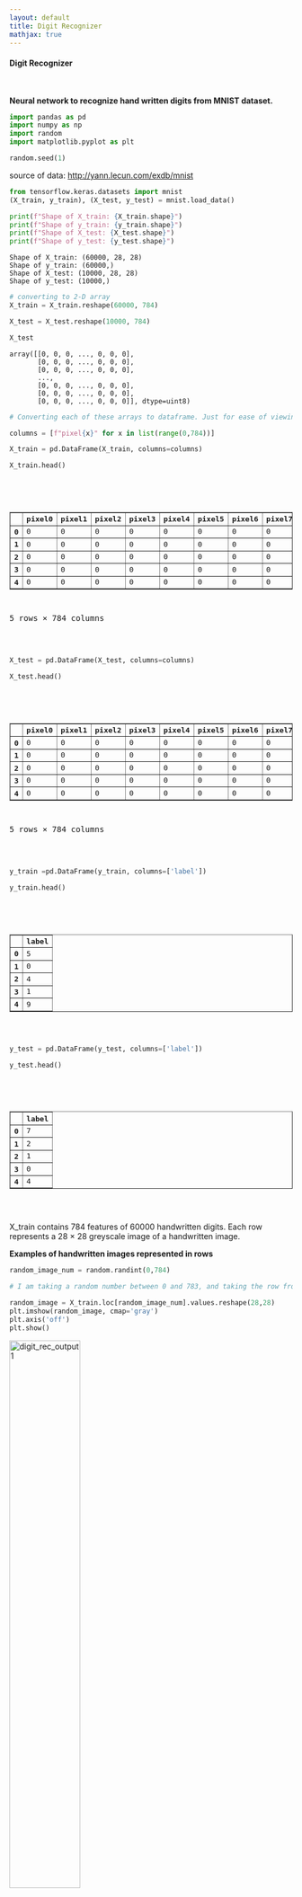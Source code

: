 ```yaml
---
layout: default
title: Digit Recognizer
mathjax: true
---
```


#### **Digit Recognizer**
<br>

**Neural network to recognize hand written digits from MNIST dataset.**


```python
import pandas as pd
import numpy as np
import random 
import matplotlib.pyplot as plt
```


```python
random.seed(1)
```

source of data: <a href="http://yann.lecun.com/exdb/mnist/" target="_blank" rel="noopener noreferrer"><http://yann.lecun.com/exdb/mnist></a>

```python
from tensorflow.keras.datasets import mnist     
(X_train, y_train), (X_test, y_test) = mnist.load_data()
```


```python
print(f"Shape of X_train: {X_train.shape}")
print(f"Shape of y_train: {y_train.shape}")
print(f"Shape of X_test: {X_test.shape}")
print(f"Shape of y_test: {y_test.shape}")
```

    Shape of X_train: (60000, 28, 28)
    Shape of y_train: (60000,)
    Shape of X_test: (10000, 28, 28)
    Shape of y_test: (10000,)



```python
# converting to 2-D array
X_train = X_train.reshape(60000, 784)
```


```python
X_test = X_test.reshape(10000, 784)
```


```python
X_test
```




    array([[0, 0, 0, ..., 0, 0, 0],
           [0, 0, 0, ..., 0, 0, 0],
           [0, 0, 0, ..., 0, 0, 0],
           ...,
           [0, 0, 0, ..., 0, 0, 0],
           [0, 0, 0, ..., 0, 0, 0],
           [0, 0, 0, ..., 0, 0, 0]], dtype=uint8)




```python
# Converting each of these arrays to dataframe. Just for ease of viewing.
```


```python
columns = [f"pixel{x}" for x in list(range(0,784))]
```


```python
X_train = pd.DataFrame(X_train, columns=columns)
```


```python
X_train.head()
```




<pre>
<div>
<style scoped>
    .dataframe tbody tr th:only-of-type {
        vertical-align: middle;
    }

    .dataframe tbody tr th {
        vertical-align: top;
    }

    .dataframe thead th {
        text-align: right;
    }
</style>
<table border="1" class="dataframe">
  <thead>
    <tr style="text-align: right;">
      <th></th>
      <th>pixel0</th>
      <th>pixel1</th>
      <th>pixel2</th>
      <th>pixel3</th>
      <th>pixel4</th>
      <th>pixel5</th>
      <th>pixel6</th>
      <th>pixel7</th>
      <th>pixel8</th>
      <th>pixel9</th>
      <th>...</th>
      <th>pixel774</th>
      <th>pixel775</th>
      <th>pixel776</th>
      <th>pixel777</th>
      <th>pixel778</th>
      <th>pixel779</th>
      <th>pixel780</th>
      <th>pixel781</th>
      <th>pixel782</th>
      <th>pixel783</th>
    </tr>
  </thead>
  <tbody>
    <tr>
      <th>0</th>
      <td>0</td>
      <td>0</td>
      <td>0</td>
      <td>0</td>
      <td>0</td>
      <td>0</td>
      <td>0</td>
      <td>0</td>
      <td>0</td>
      <td>0</td>
      <td>...</td>
      <td>0</td>
      <td>0</td>
      <td>0</td>
      <td>0</td>
      <td>0</td>
      <td>0</td>
      <td>0</td>
      <td>0</td>
      <td>0</td>
      <td>0</td>
    </tr>
    <tr>
      <th>1</th>
      <td>0</td>
      <td>0</td>
      <td>0</td>
      <td>0</td>
      <td>0</td>
      <td>0</td>
      <td>0</td>
      <td>0</td>
      <td>0</td>
      <td>0</td>
      <td>...</td>
      <td>0</td>
      <td>0</td>
      <td>0</td>
      <td>0</td>
      <td>0</td>
      <td>0</td>
      <td>0</td>
      <td>0</td>
      <td>0</td>
      <td>0</td>
    </tr>
    <tr>
      <th>2</th>
      <td>0</td>
      <td>0</td>
      <td>0</td>
      <td>0</td>
      <td>0</td>
      <td>0</td>
      <td>0</td>
      <td>0</td>
      <td>0</td>
      <td>0</td>
      <td>...</td>
      <td>0</td>
      <td>0</td>
      <td>0</td>
      <td>0</td>
      <td>0</td>
      <td>0</td>
      <td>0</td>
      <td>0</td>
      <td>0</td>
      <td>0</td>
    </tr>
    <tr>
      <th>3</th>
      <td>0</td>
      <td>0</td>
      <td>0</td>
      <td>0</td>
      <td>0</td>
      <td>0</td>
      <td>0</td>
      <td>0</td>
      <td>0</td>
      <td>0</td>
      <td>...</td>
      <td>0</td>
      <td>0</td>
      <td>0</td>
      <td>0</td>
      <td>0</td>
      <td>0</td>
      <td>0</td>
      <td>0</td>
      <td>0</td>
      <td>0</td>
    </tr>
    <tr>
      <th>4</th>
      <td>0</td>
      <td>0</td>
      <td>0</td>
      <td>0</td>
      <td>0</td>
      <td>0</td>
      <td>0</td>
      <td>0</td>
      <td>0</td>
      <td>0</td>
      <td>...</td>
      <td>0</td>
      <td>0</td>
      <td>0</td>
      <td>0</td>
      <td>0</td>
      <td>0</td>
      <td>0</td>
      <td>0</td>
      <td>0</td>
      <td>0</td>
    </tr>
  </tbody>
</table>
<p>5 rows × 784 columns</p>
</div>
</pre>



```python
X_test = pd.DataFrame(X_test, columns=columns)
```


```python
X_test.head()
```



<pre>
<div>
<style scoped>
    .dataframe tbody tr th:only-of-type {
        vertical-align: middle;
    }

    .dataframe tbody tr th {
        vertical-align: top;
    }

    .dataframe thead th {
        text-align: right;
    }
</style>
<table border="1" class="dataframe">
  <thead>
    <tr style="text-align: right;">
      <th></th>
      <th>pixel0</th>
      <th>pixel1</th>
      <th>pixel2</th>
      <th>pixel3</th>
      <th>pixel4</th>
      <th>pixel5</th>
      <th>pixel6</th>
      <th>pixel7</th>
      <th>pixel8</th>
      <th>pixel9</th>
      <th>...</th>
      <th>pixel774</th>
      <th>pixel775</th>
      <th>pixel776</th>
      <th>pixel777</th>
      <th>pixel778</th>
      <th>pixel779</th>
      <th>pixel780</th>
      <th>pixel781</th>
      <th>pixel782</th>
      <th>pixel783</th>
    </tr>
  </thead>
  <tbody>
    <tr>
      <th>0</th>
      <td>0</td>
      <td>0</td>
      <td>0</td>
      <td>0</td>
      <td>0</td>
      <td>0</td>
      <td>0</td>
      <td>0</td>
      <td>0</td>
      <td>0</td>
      <td>...</td>
      <td>0</td>
      <td>0</td>
      <td>0</td>
      <td>0</td>
      <td>0</td>
      <td>0</td>
      <td>0</td>
      <td>0</td>
      <td>0</td>
      <td>0</td>
    </tr>
    <tr>
      <th>1</th>
      <td>0</td>
      <td>0</td>
      <td>0</td>
      <td>0</td>
      <td>0</td>
      <td>0</td>
      <td>0</td>
      <td>0</td>
      <td>0</td>
      <td>0</td>
      <td>...</td>
      <td>0</td>
      <td>0</td>
      <td>0</td>
      <td>0</td>
      <td>0</td>
      <td>0</td>
      <td>0</td>
      <td>0</td>
      <td>0</td>
      <td>0</td>
    </tr>
    <tr>
      <th>2</th>
      <td>0</td>
      <td>0</td>
      <td>0</td>
      <td>0</td>
      <td>0</td>
      <td>0</td>
      <td>0</td>
      <td>0</td>
      <td>0</td>
      <td>0</td>
      <td>...</td>
      <td>0</td>
      <td>0</td>
      <td>0</td>
      <td>0</td>
      <td>0</td>
      <td>0</td>
      <td>0</td>
      <td>0</td>
      <td>0</td>
      <td>0</td>
    </tr>
    <tr>
      <th>3</th>
      <td>0</td>
      <td>0</td>
      <td>0</td>
      <td>0</td>
      <td>0</td>
      <td>0</td>
      <td>0</td>
      <td>0</td>
      <td>0</td>
      <td>0</td>
      <td>...</td>
      <td>0</td>
      <td>0</td>
      <td>0</td>
      <td>0</td>
      <td>0</td>
      <td>0</td>
      <td>0</td>
      <td>0</td>
      <td>0</td>
      <td>0</td>
    </tr>
    <tr>
      <th>4</th>
      <td>0</td>
      <td>0</td>
      <td>0</td>
      <td>0</td>
      <td>0</td>
      <td>0</td>
      <td>0</td>
      <td>0</td>
      <td>0</td>
      <td>0</td>
      <td>...</td>
      <td>0</td>
      <td>0</td>
      <td>0</td>
      <td>0</td>
      <td>0</td>
      <td>0</td>
      <td>0</td>
      <td>0</td>
      <td>0</td>
      <td>0</td>
    </tr>
  </tbody>
</table>
<p>5 rows × 784 columns</p>
</div>
</pre>



```python
y_train =pd.DataFrame(y_train, columns=['label'])
```


```python
y_train.head()
```



<pre>
<div>
<style scoped>
    .dataframe tbody tr th:only-of-type {
        vertical-align: middle;
    }

    .dataframe tbody tr th {
        vertical-align: top;
    }

    .dataframe thead th {
        text-align: right;
    }
</style>
<table border="1" class="dataframe">
  <thead>
    <tr style="text-align: right;">
      <th></th>
      <th>label</th>
    </tr>
  </thead>
  <tbody>
    <tr>
      <th>0</th>
      <td>5</td>
    </tr>
    <tr>
      <th>1</th>
      <td>0</td>
    </tr>
    <tr>
      <th>2</th>
      <td>4</td>
    </tr>
    <tr>
      <th>3</th>
      <td>1</td>
    </tr>
    <tr>
      <th>4</th>
      <td>9</td>
    </tr>
  </tbody>
</table>
</div>
</pre>



```python
y_test = pd.DataFrame(y_test, columns=['label'])
```


```python
y_test.head()
```



<pre>
<div>
<style scoped>
    .dataframe tbody tr th:only-of-type {
        vertical-align: middle;
    }

    .dataframe tbody tr th {
        vertical-align: top;
    }

    .dataframe thead th {
        text-align: right;
    }
</style>
<table border="1" class="dataframe">
  <thead>
    <tr style="text-align: right;">
      <th></th>
      <th>label</th>
    </tr>
  </thead>
  <tbody>
    <tr>
      <th>0</th>
      <td>7</td>
    </tr>
    <tr>
      <th>1</th>
      <td>2</td>
    </tr>
    <tr>
      <th>2</th>
      <td>1</td>
    </tr>
    <tr>
      <th>3</th>
      <td>0</td>
    </tr>
    <tr>
      <th>4</th>
      <td>4</td>
    </tr>
  </tbody>
</table>
</div>
</pre>


X_train contains 784 features of 60000 handwritten digits. Each row represents a 28 $\times$ 28 greyscale image of a handwritten image. 

**Examples of handwritten images represented in rows**


```python
random_image_num = random.randint(0,784)

# I am taking a random number between 0 and 783, and taking the row from the dataframe, then reshaping it into a 28*28 matrix, and passing it into the imshow() of matplotlib.pyplot

random_image = X_train.loc[random_image_num].values.reshape(28,28)
plt.imshow(random_image, cmap='gray')
plt.axis('off')
plt.show()
```

<img src="/assets/img/digit-recg1.png" alt="digit_rec_output1" width="50%">

The goal of the neural network will be to guess these handwritten images.

Y_train contains 60000 labels. The labels range from 0 to 9. It represents the correct digit of the image represented by each row of train dataframe


```python
y_train['label'].unique()
```




    array([5, 0, 4, 1, 9, 2, 3, 6, 7, 8], dtype=uint8)



**Normalizing the data**

noramlizing the data between 0 and 1 speeds up the training process


```python
from sklearn.preprocessing import MinMaxScaler
```


```python
scaler = MinMaxScaler()
```


```python
X_train = scaler.fit_transform(X_train)
```


```python
X_train.min(), X_train.max()
```




    (0.0, 1.0)




```python
X_test = scaler.transform(X_test) 
```

we transorm **test data** using mean and standard deviation **of train data** and **not of test data**.  This is because we want to pretend as if the testing dataset is unseen, like in an actual scenario. 


```python
X_test.min(), X_test.max()
```




    (0.0, 24.0)



The digits in the y_train and y_test datasets need to be one-hot coded. 

for example, digit 5 should be represented as 

$$
\begin{bmatrix} 0\\ 0\\ 0\\ 0\\ 0\\ 1\\ 0\\ 0\\ 0\\ 0\\ \end{bmatrix}
$$


pandas get_dummies() can be used to get one-hot coded digits as shown below. 


```python
pd.get_dummies(y_train, columns=['label'], prefix="digit")
```



<pre>
<div>
<style scoped>
    .dataframe tbody tr th:only-of-type {
        vertical-align: middle;
    }

    .dataframe tbody tr th {
        vertical-align: top;
    }

    .dataframe thead th {
        text-align: right;
    }
</style>
<table border="1" class="dataframe">
  <thead>
    <tr style="text-align: right;">
      <th></th>
      <th>digit_0</th>
      <th>digit_1</th>
      <th>digit_2</th>
      <th>digit_3</th>
      <th>digit_4</th>
      <th>digit_5</th>
      <th>digit_6</th>
      <th>digit_7</th>
      <th>digit_8</th>
      <th>digit_9</th>
    </tr>
  </thead>
  <tbody>
    <tr>
      <th>0</th>
      <td>0</td>
      <td>0</td>
      <td>0</td>
      <td>0</td>
      <td>0</td>
      <td>1</td>
      <td>0</td>
      <td>0</td>
      <td>0</td>
      <td>0</td>
    </tr>
    <tr>
      <th>1</th>
      <td>1</td>
      <td>0</td>
      <td>0</td>
      <td>0</td>
      <td>0</td>
      <td>0</td>
      <td>0</td>
      <td>0</td>
      <td>0</td>
      <td>0</td>
    </tr>
    <tr>
      <th>2</th>
      <td>0</td>
      <td>0</td>
      <td>0</td>
      <td>0</td>
      <td>1</td>
      <td>0</td>
      <td>0</td>
      <td>0</td>
      <td>0</td>
      <td>0</td>
    </tr>
    <tr>
      <th>3</th>
      <td>0</td>
      <td>1</td>
      <td>0</td>
      <td>0</td>
      <td>0</td>
      <td>0</td>
      <td>0</td>
      <td>0</td>
      <td>0</td>
      <td>0</td>
    </tr>
    <tr>
      <th>4</th>
      <td>0</td>
      <td>0</td>
      <td>0</td>
      <td>0</td>
      <td>0</td>
      <td>0</td>
      <td>0</td>
      <td>0</td>
      <td>0</td>
      <td>1</td>
    </tr>
    <tr>
      <th>...</th>
      <td>...</td>
      <td>...</td>
      <td>...</td>
      <td>...</td>
      <td>...</td>
      <td>...</td>
      <td>...</td>
      <td>...</td>
      <td>...</td>
      <td>...</td>
    </tr>
    <tr>
      <th>59995</th>
      <td>0</td>
      <td>0</td>
      <td>0</td>
      <td>0</td>
      <td>0</td>
      <td>0</td>
      <td>0</td>
      <td>0</td>
      <td>1</td>
      <td>0</td>
    </tr>
    <tr>
      <th>59996</th>
      <td>0</td>
      <td>0</td>
      <td>0</td>
      <td>1</td>
      <td>0</td>
      <td>0</td>
      <td>0</td>
      <td>0</td>
      <td>0</td>
      <td>0</td>
    </tr>
    <tr>
      <th>59997</th>
      <td>0</td>
      <td>0</td>
      <td>0</td>
      <td>0</td>
      <td>0</td>
      <td>1</td>
      <td>0</td>
      <td>0</td>
      <td>0</td>
      <td>0</td>
    </tr>
    <tr>
      <th>59998</th>
      <td>0</td>
      <td>0</td>
      <td>0</td>
      <td>0</td>
      <td>0</td>
      <td>0</td>
      <td>1</td>
      <td>0</td>
      <td>0</td>
      <td>0</td>
    </tr>
    <tr>
      <th>59999</th>
      <td>0</td>
      <td>0</td>
      <td>0</td>
      <td>0</td>
      <td>0</td>
      <td>0</td>
      <td>0</td>
      <td>0</td>
      <td>1</td>
      <td>0</td>
    </tr>
  </tbody>
</table>
<p>60000 rows × 10 columns</p>
</div>
</pre>



```python
y_train_prepd = pd.get_dummies(y_train, columns=['label'], prefix="digit").values
```


```python
y_test_prepd = pd.get_dummies(y_test, columns=['label'], prefix="digit").values
```

so here are our final datasets that we will be feeding into the model


```python
X_train
```




    array([[0., 0., 0., ..., 0., 0., 0.],
           [0., 0., 0., ..., 0., 0., 0.],
           [0., 0., 0., ..., 0., 0., 0.],
           ...,
           [0., 0., 0., ..., 0., 0., 0.],
           [0., 0., 0., ..., 0., 0., 0.],
           [0., 0., 0., ..., 0., 0., 0.]])




```python
X_test
```




    array([[0., 0., 0., ..., 0., 0., 0.],
           [0., 0., 0., ..., 0., 0., 0.],
           [0., 0., 0., ..., 0., 0., 0.],
           ...,
           [0., 0., 0., ..., 0., 0., 0.],
           [0., 0., 0., ..., 0., 0., 0.],
           [0., 0., 0., ..., 0., 0., 0.]])




```python
y_train_prepd
```




    array([[0, 0, 0, ..., 0, 0, 0],
           [1, 0, 0, ..., 0, 0, 0],
           [0, 0, 0, ..., 0, 0, 0],
           ...,
           [0, 0, 0, ..., 0, 0, 0],
           [0, 0, 0, ..., 0, 0, 0],
           [0, 0, 0, ..., 0, 1, 0]], dtype=uint8)




```python
y_test_prepd
```




    array([[0, 0, 0, ..., 1, 0, 0],
           [0, 0, 1, ..., 0, 0, 0],
           [0, 1, 0, ..., 0, 0, 0],
           ...,
           [0, 0, 0, ..., 0, 0, 0],
           [0, 0, 0, ..., 0, 0, 0],
           [0, 0, 0, ..., 0, 0, 0]], dtype=uint8)



**creating the model**


```python
import tensorflow as tf
from tensorflow.keras.models import Sequential
from tensorflow.keras.layers import Dense,Dropout
```


```python
model = Sequential()

model.add(Dense(units=512, input_shape=(784,), activation='relu', name='input_layer'))
# this layer takes in the input, 784 features and each of these 784 features is connected to all 512 nodes of layer 1 

model.add(Dropout(0.2))
# 2% of the nodes (selected randomly) of the previous layer will get turned off (dropped out) in each iteration. inorder to prevent overfitting of the model. 

model.add(Dense(units=512, activation='relu', name='hidden_layer'))
#outputs from the input layer goes into the hidden layer.
model.add(Dropout(0.2))

model.add(Dense(units=10, activation='softmax', name='output_layer'))
# outputs of the 'output layer' will be a vector of probabilities, each denote the probability of the image representing a particular digit

model.compile(loss='categorical_crossentropy', optimizer='adam', metrics=['accuracy'])
```


```python
from tensorflow.keras.callbacks import EarlyStopping
```


```python
# Stop training if the 'val_loss' does not decrease from a minimum for 5 consecutive epochs
early_stop = EarlyStopping(monitor='val_loss', mode='min', patience=5, verbose=1)
```


```python
model.fit(x=X_train, y=y_train_prepd, epochs=25, validation_data=(X_test,y_test_prepd), batch_size=128, verbose=2, callbacks=[early_stop])
```

    Epoch 1/25
    469/469 - 3s - loss: 0.2488 - accuracy: 0.9253 - val_loss: 0.1141 - val_accuracy: 0.9639
    Epoch 2/25
    469/469 - 2s - loss: 0.0999 - accuracy: 0.9690 - val_loss: 0.0775 - val_accuracy: 0.9751
    Epoch 3/25
    469/469 - 3s - loss: 0.0690 - accuracy: 0.9781 - val_loss: 0.0781 - val_accuracy: 0.9754
    Epoch 4/25
    469/469 - 3s - loss: 0.0563 - accuracy: 0.9815 - val_loss: 0.0646 - val_accuracy: 0.9799
    Epoch 5/25
    469/469 - 3s - loss: 0.0453 - accuracy: 0.9847 - val_loss: 0.0700 - val_accuracy: 0.9798
    Epoch 6/25
    469/469 - 3s - loss: 0.0387 - accuracy: 0.9871 - val_loss: 0.0666 - val_accuracy: 0.9799
    Epoch 7/25
    469/469 - 3s - loss: 0.0326 - accuracy: 0.9895 - val_loss: 0.0632 - val_accuracy: 0.9819
    Epoch 8/25
    469/469 - 3s - loss: 0.0309 - accuracy: 0.9900 - val_loss: 0.0723 - val_accuracy: 0.9802
    Epoch 9/25
    469/469 - 3s - loss: 0.0280 - accuracy: 0.9907 - val_loss: 0.0663 - val_accuracy: 0.9814
    Epoch 10/25
    469/469 - 3s - loss: 0.0247 - accuracy: 0.9920 - val_loss: 0.0629 - val_accuracy: 0.9825
    Epoch 11/25
    469/469 - 3s - loss: 0.0216 - accuracy: 0.9926 - val_loss: 0.0743 - val_accuracy: 0.9824
    Epoch 12/25
    469/469 - 3s - loss: 0.0232 - accuracy: 0.9923 - val_loss: 0.0646 - val_accuracy: 0.9839
    Epoch 13/25
    469/469 - 3s - loss: 0.0228 - accuracy: 0.9924 - val_loss: 0.0720 - val_accuracy: 0.9808
    Epoch 14/25
    469/469 - 3s - loss: 0.0218 - accuracy: 0.9929 - val_loss: 0.0627 - val_accuracy: 0.9835
    Epoch 15/25
    469/469 - 3s - loss: 0.0170 - accuracy: 0.9941 - val_loss: 0.0662 - val_accuracy: 0.9833
    Epoch 16/25
    469/469 - 3s - loss: 0.0175 - accuracy: 0.9942 - val_loss: 0.0719 - val_accuracy: 0.9832
    Epoch 17/25
    469/469 - 3s - loss: 0.0179 - accuracy: 0.9941 - val_loss: 0.0697 - val_accuracy: 0.9842
    Epoch 18/25
    469/469 - 3s - loss: 0.0162 - accuracy: 0.9945 - val_loss: 0.0673 - val_accuracy: 0.9847
    Epoch 19/25
    469/469 - 3s - loss: 0.0126 - accuracy: 0.9960 - val_loss: 0.0832 - val_accuracy: 0.9833
    Epoch 00019: early stopping





    <tensorflow.python.keras.callbacks.History at 0x7f708c5e5d90>




```python
losses = pd.DataFrame(model.history.history)
```


```python
losses.plot(figsize=(10,10))
```




    <matplotlib.axes._subplots.AxesSubplot at 0x7f70a9f61690>



<img src="/assets/img/digit-recg2.png" alt="digit_rec_output2" width="75%">


From the graph of losses and accuracy, we can see that model behaves as well on the testing set as it does on the training set. Meaning the model is well-fit. 


```python
print("Loss:", model.evaluate(X_test,y_test_prepd, verbose=0)[0])
print("Accuracy:", model.evaluate(X_test,y_test_prepd, verbose=0)[1])
```

    Loss: 0.08324258029460907
    Accuracy: 0.983299970626831



```python
from sklearn.metrics import classification_report, confusion_matrix, multilabel_confusion_matrix
```


```python
predicted = np.argmax(model.predict(X_test), axis=-1)
```


```python
confusion_matrices=multilabel_confusion_matrix(y_test, predicted)
```


```python
for i in range(10):
    print(f"confusion matrix for {i}:\n {confusion_matrices[i]}\n")
```

    confusion matrix for 0:
     [[9007   13]
     [   5  975]]
    
    confusion matrix for 1:
     [[8851   14]
     [   3 1132]]
    
    confusion matrix for 2:
     [[8946   22]
     [  14 1018]]
    
    confusion matrix for 3:
     [[8970   20]
     [  20  990]]
    
    confusion matrix for 4:
     [[8998   20]
     [  19  963]]
    
    confusion matrix for 5:
     [[9101    7]
     [  24  868]]
    
    confusion matrix for 6:
     [[9026   16]
     [  11  947]]
    
    confusion matrix for 7:
     [[8952   20]
     [  18 1010]]
    
    confusion matrix for 8:
     [[9018    8]
     [  31  943]]
    
    confusion matrix for 9:
     [[8964   27]
     [  22  987]]
    



```python
print(classification_report(y_test, predicted))
```

                  precision    recall  f1-score   support
    
               0       0.99      0.99      0.99       980
               1       0.99      1.00      0.99      1135
               2       0.98      0.99      0.98      1032
               3       0.98      0.98      0.98      1010
               4       0.98      0.98      0.98       982
               5       0.99      0.97      0.98       892
               6       0.98      0.99      0.99       958
               7       0.98      0.98      0.98      1028
               8       0.99      0.97      0.98       974
               9       0.97      0.98      0.98      1009
    
        accuracy                           0.98     10000
       macro avg       0.98      0.98      0.98     10000
    weighted avg       0.98      0.98      0.98     10000
    


**predicting the label of 10 random samples and comparing with the true label**


```python
for i in range(20):
    num = random.randint(0,len(X_test))
    image = X_test[num].reshape(-1,784)
    pred = np.argmax(model.predict(image), axis=-1)
    print(f"predicted digit: {pred[0]}")
    print(f"true digit: {y_test.loc[num][0]}\n")
    if pred[0]!=y_test.loc[num][0]:
        print("-------------------\ngot this one wrong!\n-------------------\n")
```

    predicted digit: 0
    true digit: 0
    
    predicted digit: 8
    true digit: 8
    
    predicted digit: 1
    true digit: 1
    
    predicted digit: 5
    true digit: 5
    
    predicted digit: 0
    true digit: 0
    
    predicted digit: 2
    true digit: 2
    
    predicted digit: 0
    true digit: 0
    
    predicted digit: 8
    true digit: 8
    
    predicted digit: 0
    true digit: 0
    
    predicted digit: 6
    true digit: 6
    
    predicted digit: 3
    true digit: 3
    
    predicted digit: 3
    true digit: 3
    
    predicted digit: 5
    true digit: 5
    
    predicted digit: 5
    true digit: 5
    
    predicted digit: 0
    true digit: 0
    
    predicted digit: 7
    true digit: 7
    
    predicted digit: 8
    true digit: 8
    
    predicted digit: 9
    true digit: 9
    
    predicted digit: 6
    true digit: 6
    
    predicted digit: 5
    true digit: 5
    

